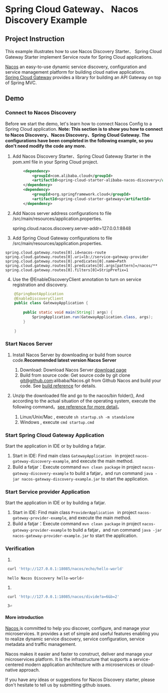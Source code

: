 # Spring Cloud Gateway、 Nacos Discovery Example

## Project Instruction

This example illustrates how to use Nacos Discovery Starter、 Spring Cloud Gateway Starter implement Service route for
Spring Cloud applications.

[Nacos](https://github.com/alibaba/Nacos) an easy-to-use dynamic service discovery, configuration and service management
platform for building cloud native applications.  
[Spring Cloud Gateway](https://spring.io/projects/spring-cloud-gateway)  provides a library for building an API Gateway
on top of Spring MVC.

## Demo

### Connect to Nacos Discovery

Before we start the demo, let's learn how to connect Nacos Config to a Spring Cloud application. **Note: This section is
to show you how to connect to Nacos Discovery、Nacos Discovery、Spring Cloud Gateway. The configurations have been
completed in the following example, so you don't need modify the code any more.**

1. Add Nacos Discovery Starter、Spring Cloud Gateway Starter in the pom.xml file in your Spring Cloud project.

```xml
	    <dependency>
            <groupId>com.alibaba.cloud</groupId>
            <artifactId>spring-cloud-starter-alibaba-nacos-discovery</artifactId>
        </dependency>
        <dependency>
            <groupId>org.springframework.cloud</groupId>
            <artifactId>spring-cloud-starter-gateway</artifactId>
        </dependency>
```

2. Add Nacos server address configurations to file /src/main/resources/application.properties.

   	spring.cloud.nacos.discovery.server-addr=127.0.0.1:8848

3. Add Spring Cloud Gateway configurations to file /src/main/resources/application.properties.

```properties
spring.cloud.gateway.routes[0].id=nacos-route
spring.cloud.gateway.routes[0].uri=lb://service-gateway-provider
spring.cloud.gateway.routes[0].predicates[0].name=Path
spring.cloud.gateway.routes[0].predicates[0].args[pattern]=/nacos/**
spring.cloud.gateway.routes[0].filters[0]=StripPrefix=1
```	  
4. Use the @EnableDiscoveryClient annotation to turn on service registration and discovery.
		
```java
    @SpringBootApplication
    @EnableDiscoveryClient
    public class GatewayApplication {
    
        public static void main(String[] args) {
            SpringApplication.run(GatewayApplication.class, args);
        }
    
    }
```

### Start Nacos Server

1. Install Nacos Server by downloading or build from source code.**Recommended latest version Nacos Server**

    1. Download: Download Nacos Server [download page](https://github.com/alibaba/nacos/releases)
    2. Build from source code: Get source code by git clone git@github.com:alibaba/Nacos.git from Github Nacos and build
       your code. See [build reference](https://nacos.io/en-us/docs/quick-start.html) for details.


2. Unzip the downloaded file and go to the nacos/bin folder(), And according to the actual situation of the operating
   system, execute the following command。[see reference for more detail](https://nacos.io/en-us/docs/quick-start.html)。

    1. Linux/Unix/Mac , execute `sh startup.sh -m standalone`
    1. Windows , execute `cmd startup.cmd`

### Start Spring Cloud Gateway Application

Start the application in IDE or by building a fatjar.

1. Start in IDE: Find main class `GatewayApplication ` in project `nacos-gateway-discovery-example`, and execute the
   main method.
2. Build a fatjar：Execute command `mvn clean package` in project `nacos-gateway-discovery-example` to build a fatjar，and
   run command `java -jar nacos-gateway-discovery-example.jar` to start the application.

### Start Service provider Application

Start the application in IDE or by building a fatjar.

1. Start in IDE: Find main class `ProviderApplication ` in project `nacos-gateway-provider-example`, and execute the
   main method.
2. Build a fatjar：Execute command `mvn clean package` in project `nacos-gateway-provider-example` to build a fatjar，and
   run command `java -jar nacos-gateway-provider-example.jar` to start the application.

### Verification

1.

```bash
 curl 'http://127.0.0.1:18085/nacos/echo/hello-world' 
 
 hello Nacos Discovery hello-world⏎
```

1.

```bash
 curl 'http://127.0.0.1:18085/nacos/divide?a=6&b=2' 

 3⏎              
```

#### More introduction

[Nacos ](https://github.com/alibaba/Nacos) is committed to help you discover, configure, and manage your microservices.
It provides a set of simple and useful features enabling you to realize dynamic service discovery, service
configuration, service metadata and traffic management.

Nacos makes it easier and faster to construct, deliver and manage your microservices platform. It is the infrastructure
that supports a service-centered modern application architecture with a microservices or cloud-native approach.

If you have any ideas or suggestions for Nacos Discovery starter, please don't hesitate to tell us by submitting github
issues.

